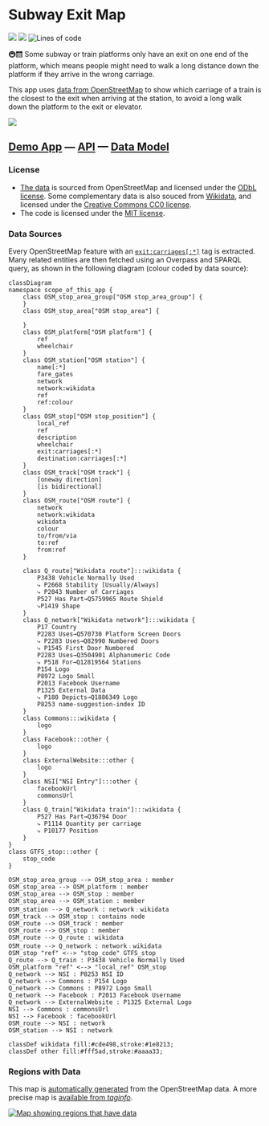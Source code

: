 # Subway Exit Map

![](https://github.com/k-yle/subway-exit-map/actions/workflows/ci.yml/badge.svg)
![](https://github.com/k-yle/subway-exit-map/actions/workflows/cron.yml/badge.svg)
![Lines of code](https://sloc.xyz/github/k-yle/subway-exit-map)

🚇🛗 Some subway or train platforms only have an exit on one end of the platform, which means people might need to walk a long distance down the platform if they arrive in the wrong carriage.

This app uses [data from OpenStreetMap](https://osm.wiki/Key:exit:carriages) to show which carriage of a train is the closest to the exit when arriving at the station, to avoid a long walk down the platform to the exit or elevator.

![](https://upload.wikimedia.org/wikipedia/commons/0/0d/Train_platform_exit_locations_with_destination.png)

## [Demo App](https://exits.to) — [API](https://kyle.kiwi/subway-exit-map/api.json) — [Data Model](https://osm.wiki/Key:exit:carriages)

### License

- [The data](https://kyle.kiwi/subway-exit-map/api.json) is sourced from OpenStreetMap and licensed under the [ODbL license](https://osm.org/copyright). Some complementary data is also souced from [Wikidata](https://wikidata.org), and licensed under the [Creative Commons CC0 license](https://wikidata.org/wiki/Wikidata:Copyright).
- The code is licensed under the [MIT license](./LICENSE).

### Data Sources

Every OpenStreetMap feature with an [`exit:carriages[:*]`](https://osm.wiki/Key:exit:carriages) tag is extracted.
Many related entities are then fetched using an Overpass and SPARQL query, as shown in the following diagram (colour coded by data source):

```mermaid
classDiagram
namespace scope_of_this_app {
    class OSM_stop_area_group["OSM stop_area_group"] {
    }
    class OSM_stop_area["OSM stop_area"] {

    }
    class OSM_platform["OSM platform"] {
        ref
        wheelchair
    }
    class OSM_station["OSM station"] {
        name[:*]
        fare_gates
        network
        network:wikidata
        ref
        ref:colour
    }
    class OSM_stop["OSM stop_position"] {
        local_ref
        ref
        description
        wheelchair
        exit:carriages[:*]
        destination:carriages[:*]
    }
    class OSM_track["OSM track"] {
        [oneway direction]
        [is bidirectional]
    }
    class OSM_route["OSM route"] {
        network
        network:wikidata
        wikidata
        colour
        to/from/via
        to:ref
        from:ref
    }

    class Q_route["Wikidata route"]:::wikidata {
        P3438 Vehicle Normally Used
        ⤷ P2668 Stability [Usually/Always]
        ⤷ P2043 Number of Carriages
        P527 Has Part→Q5759965 Route Shield
        ⤷P1419 Shape
    }
    class Q_network["Wikidata network"]:::wikidata {
        P17 Country
        P2283 Uses→Q570730 Platform Screen Doors
        ⤷ P2283 Uses→Q82990 Numbered Doors
        ⤷ P1545 First Door Numbered
        P2283 Uses→Q3504901 Alphanumeric Code
        ⤷ P518 For→Q12819564 Stations
        P154 Logo
        P8972 Logo Small
        P2013 Facebook Username
        P1325 External Data
        ⤷ P180 Depicts→Q1886349 Logo
        P8253 name-suggestion-index ID
    }
    class Commons:::wikidata {
        logo
    }
    class Facebook:::other {
        logo
    }
    class ExternalWebsite:::other {
        logo
    }
    class NSI["NSI Entry"]:::other {
        facebookUrl
        commonsUrl
    }
    class Q_train["Wikidata train"]:::wikidata {
        P527 Has Part→Q36794 Door
        ⤷ P1114 Quantity per carriage
        ⤷ P10177 Position
    }
}
class GTFS_stop:::other {
    stop_code
}

OSM_stop_area_group --> OSM_stop_area : member
OSM_stop_area --> OSM_platform : member
OSM_stop_area --> OSM_stop : member
OSM_stop_area --> OSM_station : member
OSM_station --> Q_network : network﹕wikidata
OSM_track --> OSM_stop : contains node
OSM_route --> OSM_track : member
OSM_route --> OSM_stop : member
OSM_route --> Q_route : wikidata
OSM_route --> Q_network : network﹕wikidata
OSM_stop "ref" <--> "stop_code" GTFS_stop
Q_route --> Q_train : P3438 Vehicle Normally Used
OSM_platform "ref" <--> "local_ref" OSM_stop
Q_network --> NSI : P8253 NSI ID
Q_network --> Commons : P154 Logo
Q_network --> Commons : P8972 Logo Small
Q_network --> Facebook : P2013 Facebook Username
Q_network --> ExternalWebsite : P1325 External Logo
NSI --> Commons : commonsUrl
NSI --> Facebook : facebookUrl
OSM_route --> NSI : network
OSM_station --> NSI : network

classDef wikidata fill:#cde498,stroke:#1e8213;
classDef other fill:#fff5ad,stroke:#aaaa33;
```

### Regions with Data

This map is [automatically generated](./script/build/generateReadmeMap.ts) from the OpenStreetMap data.
A more precise map is [available from _taginfo_](https://taginfo.osm.org/keys/exit:carriages:forward#map).

[![Map showing regions that have data](https://kyle.kiwi/subway-exit-map/map.svg)](https://exits.to)
